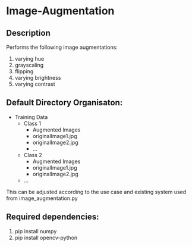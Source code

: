 # Image-Augmentation

## Description
Performs the following image augmentations:
1. varying hue
2. grayscaling
3. flipping
4. varying brightness
5. varying contrast


## Default Directory Organisaton:
- Training Data
    - Class 1
        - Augmented Images
        - originalImage1.jpg
        - originalImage2.jpg
        - ...
    - Class 2
        - Augmented Images
        - originalImage1.jpg
        - originalImage2.jpg
    - ...

This can be adjusted according to the use case and existing system used from image_augmentation.py


## Required dependencies:
1. pip install numpy
2. pip install opencv-python
